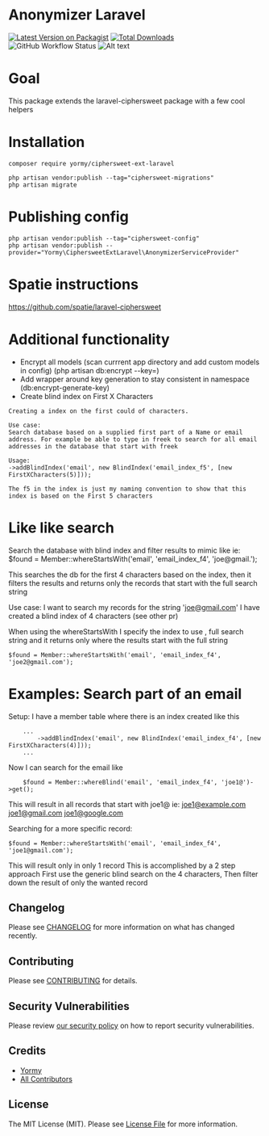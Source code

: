 # Anonymizer Laravel

[![Latest Version on Packagist](https://img.shields.io/packagist/v/yormy/ciphersweet-ext-laravel.svg?style=flat-square)](https://packagist.org/packages/yormy/ciphersweet-ext-laravel)
[![Total Downloads](https://img.shields.io/packagist/dt/yormy/ciphersweet-ext-laravel.svg?style=flat-square)](https://packagist.org/packages/yormy/ciphersweet-ext-laravel)
![GitHub Workflow Status](https://img.shields.io/github/workflow/status/facade/ignition/run-php-tests?label=Tests)
![Alt text](./coverage.svg)

# Goal
This package extends the laravel-ciphersweet package with a few cool helpers

# Installation
```
composer require yormy/ciphersweet-ext-laravel

php artisan vendor:publish --tag="ciphersweet-migrations"
php artisan migrate
```

# Publishing config
```
php artisan vendor:publish --tag="ciphersweet-config"
php artisan vendor:publish --provider="Yormy\CiphersweetExtLaravel\AnonymizerServiceProvider"
```

# Spatie instructions
https://github.com/spatie/laravel-ciphersweet

# Additional functionality
- Encrypt all models (scan currrent app directory and add custom models in config) (php artisan db:encrypt --key=)
- Add wrapper around key generation to stay consistent in namespace (db:encrypt-generate-key)
- Create blind index on First X Characters

```
Creating a index on the first could of characters.

Use case:
Search database based on a supplied first part of a Name or email address. For example be able to type in freek to search for all email addresses in the database that start with freek

Usage:
->addBlindIndex('email', new BlindIndex('email_index_f5', [new FirstXCharacters(5)]));

The f5 in the index is just my naming convention to show that this index is based on the First 5 characters
```

# Like like search
Search the database with blind index and filter results to mimic like
ie: $found = Member::whereStartsWith('email', 'email_index_f4', 'joe@gmail.');

This searches the db for the first 4 characters based on the index, then it filters the results and returns only the records that start with the full search string

Use case:
I want to search my records for the string 'joe@gmail.com'
I have created a blind index of 4 characters (see other pr)

When using the whereStartsWith I specify the index to use , full search string and it returns only where the results start with the full string

```
$found = Member::whereStartsWith('email', 'email_index_f4', 'joe2@gmail.com');
```

# Examples: Search part of an email

Setup:
I have a member table where there is an index created like this
```
    ...
        ->addBlindIndex('email', new BlindIndex('email_index_f4', [new FirstXCharacters(4)]));
    ...
```

Now I can search for the email like
```
    $found = Member::whereBlind('email', 'email_index_f4', 'joe1@')->get();
```
This will result in all records that start with joe1@
ie:
joe1@example.com
joe1@gmail.com
joe1@google.com

Searching for a more specific record:
```
$found = Member::whereStartsWith('email', 'email_index_f4', 'joe1@gmail.com');
```
This will result only in only 1 record
This is accomplished by a 2 step approach
First use the generic blind search on the 4 characters,
Then filter down the result of only the wanted record


## Changelog

Please see [CHANGELOG](../../../CHANGELOG.md) for more information on what has changed recently.

## Contributing

Please see [CONTRIBUTING](.github/CONTRIBUTING.md) for details.

## Security Vulnerabilities

Please review [our security policy](../../security/policy) on how to report security vulnerabilities.

## Credits

- [Yormy](https://gitlab.com/yormy)
- [All Contributors](../../contributors)

## License

The MIT License (MIT). Please see [License File](../../../LICENSE.md) for more information.
